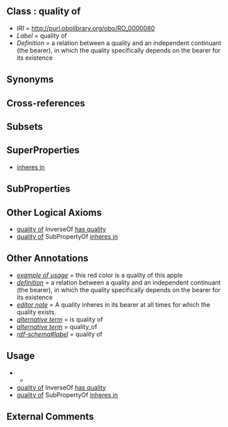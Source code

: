 
## Class : quality of

 * *IRI* = http://purl.obolibrary.org/obo/RO_0000080
 * *Label* = quality of
 * *Definition* = a relation between a quality and an independent continuant (the bearer), in which the quality specifically depends on the bearer for its existence

## Synonyms


## Cross-references


## Subsets


## SuperProperties

 * [inheres in](../../RO/52/RO_0000052.md)

## SubProperties


## Other Logical Axioms

 * [quality of](../../RO/80/RO_0000080.md) InverseOf [has quality](../../RO/86/RO_0000086.md)
 * [quality of](../../RO/80/RO_0000080.md) SubPropertyOf [inheres in](../../RO/52/RO_0000052.md)

## Other Annotations

 * *[example of usage](../../IAO/12/IAO_0000112.md)* = this red color is a quality of this apple
 * *[definition](../../IAO/15/IAO_0000115.md)* = a relation between a quality and an independent continuant (the bearer), in which the quality specifically depends on the bearer for its existence
 * *[editor note](../../IAO/16/IAO_0000116.md)* = A quality inheres in its bearer at all times for which the quality exists.
 * *[alternative term](../../IAO/18/IAO_0000118.md)* = is quality of
 * *[alternative term](../../IAO/18/IAO_0000118.md)* = quality_of
 * *[rdf-schema#label](../../el/rdf-schema#label.md)* = quality of

## Usage

 * -
 * [quality of](../../RO/80/RO_0000080.md) InverseOf [has quality](../../RO/86/RO_0000086.md)
 * [quality of](../../RO/80/RO_0000080.md) SubPropertyOf [inheres in](../../RO/52/RO_0000052.md)

## External Comments

